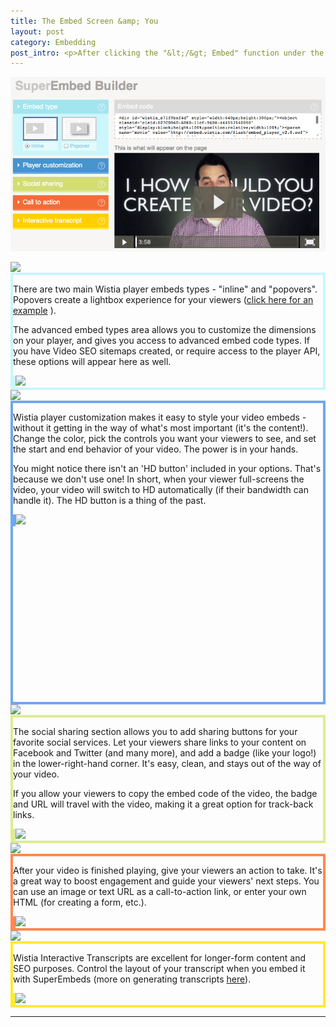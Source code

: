 ```yaml
---
title: The Embed Screen &amp; You
layout: post
category: Embedding
post_intro: <p>After clicking the "&lt;/&gt; Embed" function under the player window or in the "Media Actions" drop-down menu, the Embed Screen is where you can choose your embed type, customize the player experience, and add social sharing functionality.</p><p>Let's take a look at what options are available through the embed screen, and how you can use them for your publicly embedded videos.</p>
---
```


<p>
<div class="post_image center"><img src="/images/super_embed_large.png" alt="super_embed_large" width="700px" /></div>
</p>

<div class="post_image" style="margin-bottom: -2px;">
  <img src="http://wistia.com/doc/_media/1_embed_type.png" width="264px" id="#embed_type">
</div>
<div id="embedType" style="border:4px solid #CAF6FC;">
  <div class="embed_type_content">
    <p>
    There are two main Wistia player embeds types - "inline" and "popovers".  Popovers create a lightbox experience for your viewers (<a href="http://fast.wistia.com/embed/iframe/ca7c351ca4?autoPlay=true&controlsVisibleOnLoad=true&playerColor=aae3d8&popover=true&version=v1&videoHeight=240&videoWidth=640" class="wistia-popover[height=240,playerColor=aae3d8,width=640]">click here for an example</a> <script charset="ISO-8859-1" src="http://fast.wistia.com/static/popover-v1.js"></script>).</p>
    <p>The advanced embed types area allows you to customize the dimensions on your player, and gives you access to advanced embed code types.  If you have Video SEO sitemaps created, or require access to the player API, these options will appear here as well.
    </p>
  </div>

  <div class="embed_type_image" style="border-left:4px solid #CAF6FC;">
    <img src="http://wistia.com/doc/_media/super_embedtype_open.png" width="264px" />
  </div>
</div>

<div class="post_image" style="margin-bottom: -2px;">
  <img src="http://wistia.com/doc/_media/2_customization.png">
</div>
<div id="embedType" style="border:4px solid #6FA8EB;height:478px">
  <div class="embed_type_content">
    <p>
      Wistia player customization makes it easy to style your video embeds - without it getting in the way of what's most important (it's the content!).  Change the color, pick the controls you want your viewers to see, and set the start and end behavior of your video.  The power is in your hands.
    </p>
    <p>
      You might notice there isn't an 'HD button' included in your options.  That's because we don't use one!  In short, when your viewer full-screens the video, your video will switch to HD automatically (if their bandwidth can handle it).  The HD button is a thing of the past. 
    </p>
  </div>
  <div class="embed_type_image" style="border-left:4px solid #6FA8EB;">
    <img src="http://wistia.com/doc/_media/super_playercust.png" >
  </div>
</div>

<div class="post_image" style="margin-bottom: -2px;">
  <img src="http://wistia.com/doc/_media/3_social.png">
</div>
<div class="embedType" style="border:4px solid #DCED92;">
  <div class="embed_type_content">
    <p>
      The social sharing section allows you to add sharing buttons for your favorite social services.  Let your viewers share links to your content on Facebook and Twitter (and many more), and add a badge (like your logo!) in the lower-right-hand corner.  It's easy, clean, and stays out of the way of your video.
    </p>
    <p>
      If you allow your viewers to copy the embed code of the video, the badge and URL will travel with the video, making it a great option for track-back links.
    </p>
  </div>
  <div class="embed_type_image" style="border-left:4px solid #DCED92;">
    <img src="http://wistia.com/doc/_media/super_socialsharing.png">
  </div>
</div>

<div class="post_image" style="margin-bottom: -2px;">
  <img src="http://wistia.com/doc/_media/4_CTA.png">
</div>
<div class="embedType" style="border:4px solid #FF8950;">
  <div class="embed_type_content">
    <p>
      After your video is finished playing, give your viewers an action to take.  It's a great way to boost engagement and guide your viewers' next steps.  You can use an image or text URL as a call-to-action link, or enter your own HTML (for creating a form, etc.).
    </p>
  </div>
  <div class="embed_type_image" style="border-left:4px solid #FF8950;">
    <img src="http://wistia.com/doc/_media/super_CTA_config.png">
  </div>
</div>

<div class="post_image" style="margin-bottom: -2px;">
  <img src="http://wistia.com/doc/_media/5_transcript.png">
</div>
<div class="embedType" style="border: 4px solid #FFEA32;">
  <div class="embed_type_content">
    <p>
      Wistia Interactive Transcripts are excellent for longer-form content and SEO purposes.  Control the layout of your transcript when you embed it with SuperEmbeds (more on generating transcripts <a href="http://wistia.com/doc/transcripts">here</a>).
    </p>
  </div>
  <div class="embed_type_image" style="border-left:4px solid #FFEA32;">
    <img src="http://wistia.com/doc/_media/super_interactivetrans.png">
  </div>
</div>

---

